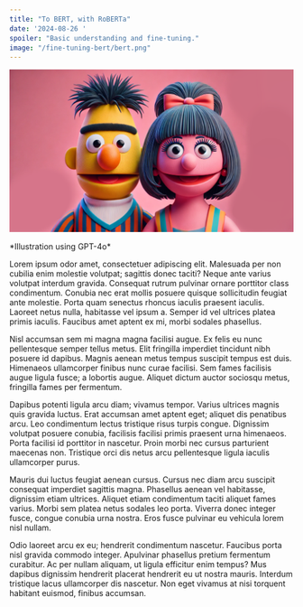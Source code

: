 ```yaml
---
title: "To BERT, with RoBERTa"
date: '2024-08-26 '
spoiler: "Basic understanding and fine-tuning."
image: "/fine-tuning-bert/bert.png"
---
```


![Slide from the talk](bert.png)
<div style={{ textAlign: 'center', fontSize: '12px', marginTop: '-20px' }}>
  *Illustration using GPT-4o*
</div>

Lorem ipsum odor amet, consectetuer adipiscing elit. Malesuada per non cubilia enim molestie volutpat; sagittis donec taciti? Neque ante varius volutpat interdum gravida. Consequat rutrum pulvinar ornare porttitor class condimentum. Conubia nec erat mollis posuere quisque sollicitudin feugiat ante molestie. Porta quam senectus rhoncus iaculis praesent iaculis. Laoreet netus nulla, habitasse vel ipsum a. Semper id vel ultrices platea primis iaculis. Faucibus amet aptent ex mi, morbi sodales phasellus.

Nisl accumsan sem mi magna magna facilisi augue. Ex felis eu nunc pellentesque semper tellus metus. Elit fringilla imperdiet tincidunt nibh posuere id dapibus. Magnis aenean metus tempus suscipit tempus est duis. Himenaeos ullamcorper finibus nunc curae facilisi. Sem fames facilisis augue ligula fusce; a lobortis augue. Aliquet dictum auctor sociosqu metus, fringilla fames per fermentum.

Dapibus potenti ligula arcu diam; vivamus tempor. Varius ultrices magnis quis gravida luctus. Erat accumsan amet aptent eget; aliquet dis penatibus arcu. Leo condimentum lectus tristique risus turpis congue. Dignissim volutpat posuere conubia, facilisis facilisi primis praesent urna himenaeos. Porta facilisi id porttitor in nascetur. Proin morbi nec cursus parturient maecenas non. Tristique orci dis netus arcu pellentesque ligula iaculis ullamcorper purus.

Mauris dui luctus feugiat aenean cursus. Cursus nec diam arcu suscipit consequat imperdiet sagittis magna. Phasellus aenean vel habitasse, dignissim etiam ultrices. Aliquet etiam condimentum taciti aliquet fames varius. Morbi sem platea netus sodales leo porta. Viverra donec integer fusce, congue conubia urna nostra. Eros fusce pulvinar eu vehicula lorem nisl nullam.

Odio laoreet arcu ex eu; hendrerit condimentum nascetur. Faucibus porta nisl gravida commodo integer. Apulvinar phasellus pretium fermentum curabitur. Ac per nullam aliquam, ut ligula efficitur enim tempus? Mus dapibus dignissim hendrerit placerat hendrerit eu ut nostra mauris. Interdum tristique lacus ullamcorper dis nascetur. Non eget vivamus at nisi torquent habitant euismod, finibus accumsan.
